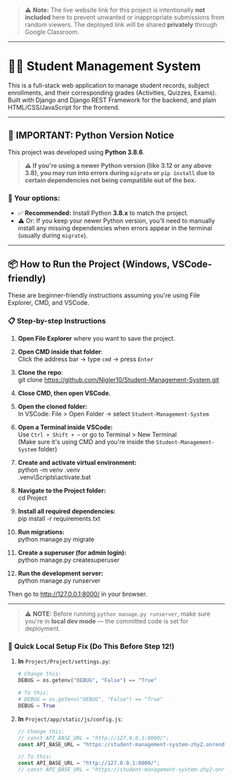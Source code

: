 > ⚠️ **Note:** The live website link for this project is intentionally **not included** here to prevent unwanted or inappropriate submissions from random viewers. The deployed link will be shared **privately** through Google Classroom.

---

# 🧑‍🎓 Student Management System

This is a full-stack web application to manage student records, subject enrollments, and their corresponding grades (Activities, Quizzes, Exams). Built with Django and Django REST Framework for the backend, and plain HTML/CSS/JavaScript for the frontend.

---

## 🚨 IMPORTANT: Python Version Notice

This project was developed using **Python 3.8.6**.

> **⚠️ If you're using a **newer Python version** (like 3.12 or any above 3.8), you may run into errors during `migrate` or `pip install` due to certain dependencies not being compatible out of the box.**

### 🔧 Your options:
- ✅ **Recommended:** Install Python **3.8.x** to match the project.
- ⚠️ Or: If you keep your newer Python version, you'll need to manually install any missing dependencies when errors appear in the terminal (usually during `migrate`).

---

## 📦 How to Run the Project (Windows, VSCode-friendly)

These are beginner-friendly instructions assuming you're using File Explorer, CMD, and VSCode.

### 📋 Step-by-step Instructions

1. **Open File Explorer** where you want to save the project.

2. **Open CMD inside that folder**:  
   Click the address bar → type `cmd` → press `Enter`

3. **Clone the repo**:  
   git clone https://github.com/Nigler10/Student-Management-System.git

4. **Close CMD, then open VSCode.**

5. **Open the cloned folder:**  
   In VSCode: File > Open Folder → select `Student-Management-System`

6. **Open a Terminal inside VSCode:**  
   Use `Ctrl + Shift + ~` or go to Terminal > New Terminal  
   (Make sure it's using CMD and you're inside the `Student-Management-System` folder)

7. **Create and activate virtual environment:**  
   python -m venv .venv  
   .venv\Scripts\activate.bat

8. **Navigate to the Project folder:**  
   cd Project

9. **Install all required dependencies:**  
   pip install -r requirements.txt

10. **Run migrations:**  
   python manage.py migrate

11. **Create a superuser (for admin login):**  
   python manage.py createsuperuser

12. **Run the development server:**  
   python manage.py runserver

Then go to http://127.0.0.1:8000/ in your browser.

---
> ⚠️ **NOTE:** Before running `python manage.py runserver`, make sure you're in **local dev mode** — the committed code is set for deployment.

### 🔧 Quick Local Setup Fix (Do This Before Step 12!)

1. **In** `Project/Project/settings.py`:
   ```python
   # Change this:
   DEBUG = os.getenv("DEBUG", "False") == "True"

   # To this:
   # DEBUG = os.getenv("DEBUG", "False") == "True"
   DEBUG = True

2. **In** `Project/app/static/js/config.js`:
   ```js
   // Change this:
   // const API_BASE_URL = "http://127.0.0.1:8000/";
   const API_BASE_URL = "https://student-management-system-zhy2.onrender.com/";

   // To this:
   const API_BASE_URL = "http://127.0.0.1:8000/";
   // const API_BASE_URL = "https://student-management-system-zhy2.onrender.com/";
   
